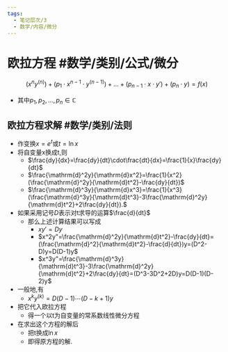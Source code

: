 ```yaml
---
tags:
  - 笔记层次/3
  - 数学/内容/微分
---
```


# 欧拉方程 #数学/类别/公式/微分 

$$
(x^{n}y^{(n)})+(p_{1}\cdot x^{n-1}\cdot y^{(n-1)})+\dots+(p_{n-1}\cdot x\cdot y')+(p_{n}\cdot y)=f(x)
$$
- 其中$p_{1},p_{2},\dots ,p_{n}\in\mathbb{C}$


## 欧拉方程求解 #数学/类别/法则 
- 作变换$x=e^{t}$或$t=\ln x$
- 将自变量x换成t,则
	- $\frac{dy}{dx}=\frac{dy}{dt}\cdot\frac{dt}{dx}=\frac{1}{x}\frac{dy}{dt}$
	- $\frac{\mathrm{d}^2y}{\mathrm{d}x^2}=\frac{1}{x^2}(\frac{\mathrm{d}^2y}{\mathrm{d}t^2}-\frac{dy}{dt})$
	- $\frac{\mathrm{d}^3y}{\mathrm{d}x^3}=\frac{1}{x^3}(\frac{\mathrm{d}^3y}{\mathrm{d}t^3}-3\frac{\mathrm{d}^2y}{\mathrm{d}t^2}+2\frac{dy}{dt}).$
- 如果采用记号$D$表示对t求导的运算$\frac{d}{dt}$
	- 那么上述计算结果可以写成
		- $xy'=Dy$
		- $x^2y"=\frac{\mathrm{d}^2y}{\mathrm{d}t^2}-\frac{dy}{dt}=(\frac{\mathrm{d}^2}{\mathrm{d}t^2}-\frac{d}{dt})y=(D^2-D)y=D(D-1)y$
		- $x^3y"=\frac{\mathrm{d}^3y}{\mathrm{d}t^3}-3\frac{\mathrm{d}^2y}{\mathrm{d}t^2}+2\frac{dy}{dt}=(D^3-3D^2+2D)y=D(D-1)(D-2)y$
- 一般地,有
	- $x^ky^{(k)}=D(D-1)\cdots(D-k+1)y$
- 把它代入欧拉方程
	- 得一个以t为自变量的常系数线性微分方程
- 在求出这个方程的解后
	- 把t换成$\ln x$
	- 即得原方程的解.
